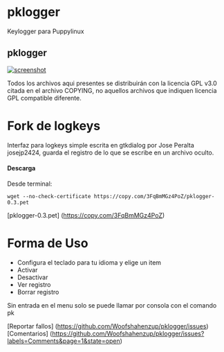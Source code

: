 pklogger
========

Keylogger para Puppylinux
## pklogger
[![screenshot](http://s5.postimg.org/702adocvb/pklg1.png)](http://s5.postimg.org/702adocvb/pklg1.png)

Todos los archivos aqui presentes se distribuirán con la
licencia GPL v3.0 citada en el archivo COPYING, no aquellos
archivos que indiquen licencia GPL compatible diferente.

Fork de logkeys 
================

Interfaz para logkeys simple escrita en gtkdialog 
por Jose Peralta josejp2424, guarda el registro de lo que
se escribe en un archivo oculto.

#### Descarga

Desde terminal: 

`wget --no-check-certificate https://copy.com/3FqBmMGz4PoZ/pklogger-0.3.pet`

[pklogger-0.3.pet]
(https://copy.com/3FqBmMGz4PoZ)

Forma de Uso
=============
- Configura el teclado para tu idioma y elige un item 
- Activar
- Desactivar
- Ver registro
- Borrar registro

Sin entrada en el menu solo se puede llamar por consola 
con el comando pk

[Reportar fallos]
(https://github.com/Woofshahenzup/pklogger/issues)
[Comentarios]
(https://github.com/Woofshahenzup/pklogger/issues?labels=Comments&page=1&state=open)

